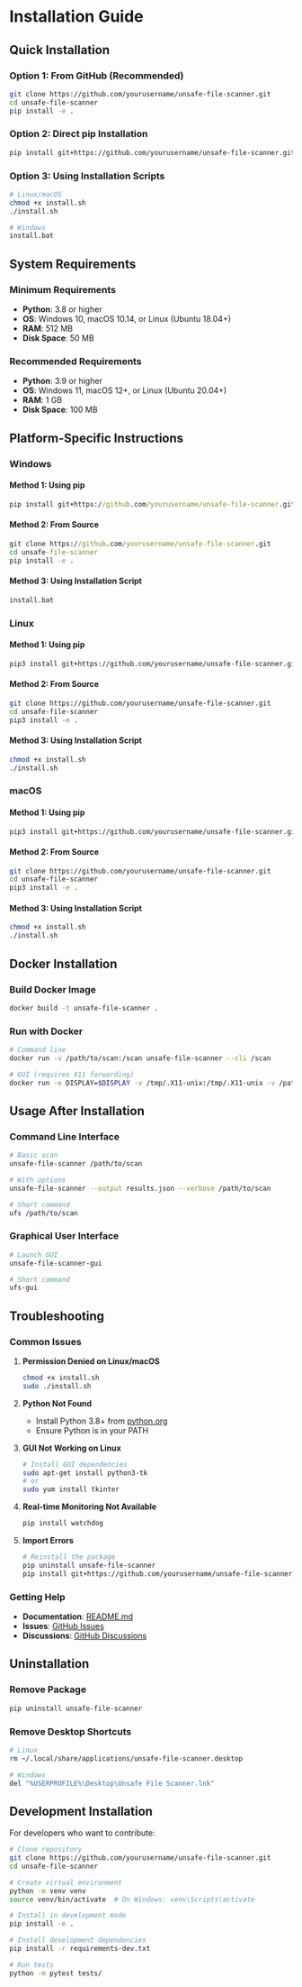 # Installation Guide

## Quick Installation

### Option 1: From GitHub (Recommended)
```bash
git clone https://github.com/yourusername/unsafe-file-scanner.git
cd unsafe-file-scanner
pip install -e .
```

### Option 2: Direct pip Installation
```bash
pip install git+https://github.com/yourusername/unsafe-file-scanner.git
```

### Option 3: Using Installation Scripts
```bash
# Linux/macOS
chmod +x install.sh
./install.sh

# Windows
install.bat
```

## System Requirements

### Minimum Requirements
- **Python**: 3.8 or higher
- **OS**: Windows 10, macOS 10.14, or Linux (Ubuntu 18.04+)
- **RAM**: 512 MB
- **Disk Space**: 50 MB

### Recommended Requirements
- **Python**: 3.9 or higher
- **OS**: Windows 11, macOS 12+, or Linux (Ubuntu 20.04+)
- **RAM**: 1 GB
- **Disk Space**: 100 MB

## Platform-Specific Instructions

### Windows

#### Method 1: Using pip
```cmd
pip install git+https://github.com/yourusername/unsafe-file-scanner.git
```

#### Method 2: From Source
```cmd
git clone https://github.com/yourusername/unsafe-file-scanner.git
cd unsafe-file-scanner
pip install -e .
```

#### Method 3: Using Installation Script
```cmd
install.bat
```

### Linux

#### Method 1: Using pip
```bash
pip3 install git+https://github.com/yourusername/unsafe-file-scanner.git
```

#### Method 2: From Source
```bash
git clone https://github.com/yourusername/unsafe-file-scanner.git
cd unsafe-file-scanner
pip3 install -e .
```

#### Method 3: Using Installation Script
```bash
chmod +x install.sh
./install.sh
```

### macOS

#### Method 1: Using pip
```bash
pip3 install git+https://github.com/yourusername/unsafe-file-scanner.git
```

#### Method 2: From Source
```bash
git clone https://github.com/yourusername/unsafe-file-scanner.git
cd unsafe-file-scanner
pip3 install -e .
```

#### Method 3: Using Installation Script
```bash
chmod +x install.sh
./install.sh
```

## Docker Installation

### Build Docker Image
```bash
docker build -t unsafe-file-scanner .
```

### Run with Docker
```bash
# Command line
docker run -v /path/to/scan:/scan unsafe-file-scanner --cli /scan

# GUI (requires X11 forwarding)
docker run -e DISPLAY=$DISPLAY -v /tmp/.X11-unix:/tmp/.X11-unix -v /path/to/scan:/scan unsafe-file-scanner
```

## Usage After Installation

### Command Line Interface
```bash
# Basic scan
unsafe-file-scanner /path/to/scan

# With options
unsafe-file-scanner --output results.json --verbose /path/to/scan

# Short command
ufs /path/to/scan
```

### Graphical User Interface
```bash
# Launch GUI
unsafe-file-scanner-gui

# Short command
ufs-gui
```

## Troubleshooting

### Common Issues

1. **Permission Denied on Linux/macOS**
   ```bash
   chmod +x install.sh
   sudo ./install.sh
   ```

2. **Python Not Found**
   - Install Python 3.8+ from [python.org](https://python.org)
   - Ensure Python is in your PATH

3. **GUI Not Working on Linux**
   ```bash
   # Install GUI dependencies
   sudo apt-get install python3-tk
   # or
   sudo yum install tkinter
   ```

4. **Real-time Monitoring Not Available**
   ```bash
   pip install watchdog
   ```

5. **Import Errors**
   ```bash
   # Reinstall the package
   pip uninstall unsafe-file-scanner
   pip install git+https://github.com/yourusername/unsafe-file-scanner.git
   ```

### Getting Help

- **Documentation**: [README.md](README.md)
- **Issues**: [GitHub Issues](https://github.com/yourusername/unsafe-file-scanner/issues)
- **Discussions**: [GitHub Discussions](https://github.com/yourusername/unsafe-file-scanner/discussions)

## Uninstallation

### Remove Package
```bash
pip uninstall unsafe-file-scanner
```

### Remove Desktop Shortcuts
```bash
# Linux
rm ~/.local/share/applications/unsafe-file-scanner.desktop

# Windows
del "%USERPROFILE%\Desktop\Unsafe File Scanner.lnk"
```

## Development Installation

For developers who want to contribute:

```bash
# Clone repository
git clone https://github.com/yourusername/unsafe-file-scanner.git
cd unsafe-file-scanner

# Create virtual environment
python -m venv venv
source venv/bin/activate  # On Windows: venv\Scripts\activate

# Install in development mode
pip install -e .

# Install development dependencies
pip install -r requirements-dev.txt

# Run tests
python -m pytest tests/
```